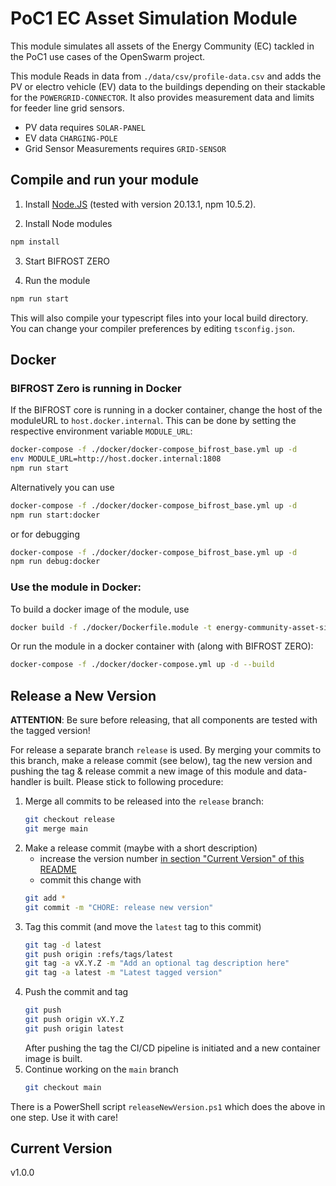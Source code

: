 # PoC1 EC Asset Simulation Module

This module simulates all assets of the Energy Community (EC) tackled in the PoC1 use cases of the OpenSwarm project.

This module Reads in data from `./data/csv/profile-data.csv` and adds the PV or electro vehicle (EV) data to the buildings depending on their stackable for the `POWERGRID-CONNECTOR`. It also provides measurement data and limits for feeder line grid sensors.
  - PV data requires `SOLAR-PANEL`
  - EV data `CHARGING-POLE`
  - Grid Sensor Measurements requires `GRID-SENSOR`

## Compile and run your module

1. Install [Node.JS](https://nodejs.org/en) (tested with version 20.13.1, npm 10.5.2).

2. Install Node modules
```sh
npm install
```

3. Start BIFROST ZERO

4. Run the module
```sh
npm run start
```

This will also compile your typescript files into your local build directory. You can change your compiler preferences by editing `tsconfig.json`.

## Docker

### BIFROST Zero is running in Docker

If the BIFROST core is running in a docker container, change the host of the moduleURL to `host.docker.internal`. This can be done by setting the respective environment variable `MODULE_URL`:
```sh
docker-compose -f ./docker/docker-compose_bifrost_base.yml up -d
env MODULE_URL=http://host.docker.internal:1808 
npm run start
```

Alternatively you can use
```sh
docker-compose -f ./docker/docker-compose_bifrost_base.yml up -d
npm run start:docker
```
or for debugging
```sh
docker-compose -f ./docker/docker-compose_bifrost_base.yml up -d
npm run debug:docker
```

### Use the module in Docker:

To build a docker image of the module, use
```sh
docker build -f ./docker/Dockerfile.module -t energy-community-asset-simulator:latest .
```

Or run the module in a docker container with (along with BIFROST ZERO):
```sh
docker-compose -f ./docker/docker-compose.yml up -d --build
```

## Release a New Version

**ATTENTION**: Be sure before releasing, that all components are tested with the tagged version!

For release a separate branch `release` is used. By merging your commits to this branch, make a release commit (see below), tag the new version and pushing the tag & release commit a new image of this module and data-handler is built.
Please stick to following procedure:

1. Merge all commits to be released into the `release` branch:
    ```bash
    git checkout release
    git merge main
    ```
2. Make a release commit (maybe with a short description)
    * increase the version number [in section "Current Version" of this README](#current-version)
    * commit this change with
    ```bash
    git add *
    git commit -m "CHORE: release new version"
    ```
3. Tag this commit (and move the `latest` tag to this commit)
    ```bash
    git tag -d latest
    git push origin :refs/tags/latest
    git tag -a vX.Y.Z -m "Add an optional tag description here"
    git tag -a latest -m "Latest tagged version"
    ```
4. Push the commit and tag
    ```bash
    git push
    git push origin vX.Y.Z
    git push origin latest
    ```
    After pushing the tag the CI/CD pipeline is initiated and a new container image is built.
5. Continue working on the `main` branch
     ```bash
    git checkout main
    ```

There is a PowerShell script `releaseNewVersion.ps1` which does the above in one step. Use it with care!

## Current Version

v1.0.0